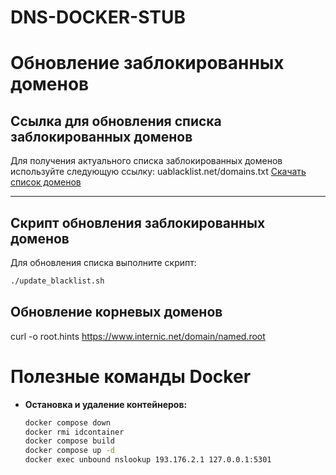 # DNS-DOCKER-STUB

# Обновление заблокированных доменов

## Ссылка для обновления списка заблокированных доменов
Для получения актуального списка заблокированных доменов используйте следующую ссылку:
uablacklist.net/domains.txt
[Скачать список доменов](https://uablacklist.net/domains.txt)

---

## Скрипт обновления заблокированных доменов
Для обновления списка выполните скрипт:  
```bash
./update_blacklist.sh
```

 ## Обновление корневых доменов 
   curl -o root.hints https://www.internic.net/domain/named.root

   
# Полезные команды Docker
- **Остановка и удаление контейнеров:**  
  ```bash
  docker compose down
  docker rmi idcontainer
  docker compose build
  docker compose up -d
  docker exec unbound nslookup 193.176.2.1 127.0.0.1:5301
  ```
